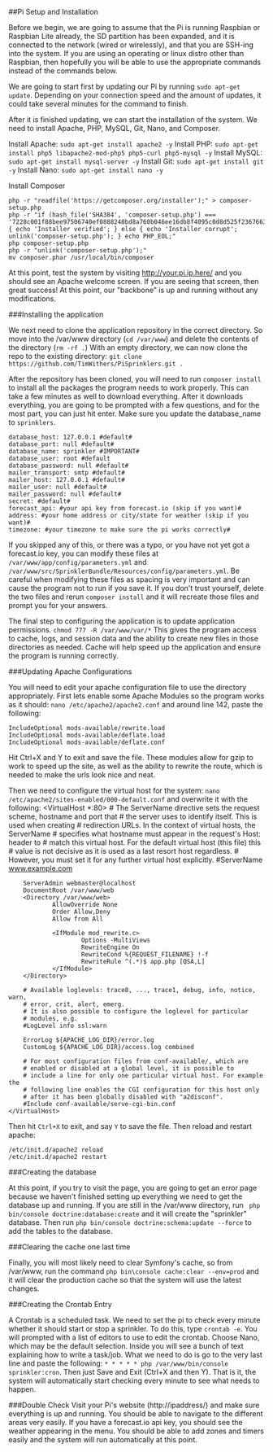 ##Pi Setup and Installation

Before we begin, we are going to assume that the Pi is running Raspbian or Raspbian Lite already, the SD partition has been expanded, and it is connected to the network (wired or wirelessly), and that you are SSH-ing into the system.  If you are using an operating or linux distro other than Raspbian, then hopefully you will be able to use the appropriate commands instead of the commands below.

We are going to start first by updating our Pi by running `sudo apt-get update`.  Depending on your connection speed and the amount of updates, it could take several minutes for the command to finish.

After it is finished updating, we can start the installation of the system.  We need to install Apache, PHP, MySQL, Git, Nano, and Composer.  

Install Apache: `sudo apt-get install apache2 -y`
Install PHP: `sudo apt-get install php5 libapache2-mod-php5 php5-curl php5-mysql -y`
Install MySQL: `sudo apt-get install mysql-server -y`
Install Git: `sudo apt-get install git -y`
Install Nano: `sudo apt-get install nano -y`

Install Composer

    php -r "readfile('https://getcomposer.org/installer');" > composer-setup.php
    php -r "if (hash_file('SHA384', 'composer-setup.php') === '7228c001f88bee97506740ef0888240bd8a760b046ee16db8f4095c0d8d525f2367663f22a46b48d072c816e7fe19959') { echo 'Installer verified'; } else { echo 'Installer corrupt'; unlink('composer-setup.php'); } echo PHP_EOL;"
    php composer-setup.php
    php -r "unlink('composer-setup.php');"
    mv composer.phar /usr/local/bin/composer

At this point, test the system by visiting http://your.pi.ip.here/ and you should see an Apache welcome screen.  If you are seeing that screen, then great success!  At this point, our "backbone" is up and running without any modifications.

###Installing the application

We next need to clone the application repository in the correct directory.  So move into the /var/www directory (`cd /var/www`) and delete the contents of the directory (`rm -rf .`) With an empty directory, we can now clone the repo to the existing directory: `git clone https://github.com/TimWithers/PiSprinklers.git .`

After the repository has been cloned, you will need to run `composer install` to install all the packages the program needs to work properly.  This can take a few minutes as well to download everything.  After it downloads everything, you are going to be prompted with a few questions, and for the most part, you can just hit enter.  Make sure you update the database_name to `sprinklers`.

    database_host: 127.0.0.1 #default#
    database_port: null #default#
    database_name: sprinkler #IMPORTANT#
    database_user: root #default
    database_password: null #default#
    mailer_transport: smtp #default#
    mailer_host: 127.0.0.1 #default#
    mailer_user: null #default#
    mailer_password: null #default#
    secret: #default#
    forecast_api: #your api key from forecast.io (skip if you want)#
    address: #your home address or city/state for weather (skip if you want)#
    timezone: #your timezone to make sure the pi works correctly#

If you skipped any of this, or there was a typo, or you have not yet got a forecast.io key, you can modify these files at `/var/www/app/config/parameters.yml` and `/var/www/src/SprinklerBundle/Resources/config/parameters.yml`.  Be careful when modifying these files as spacing is very important and can cause the program not to run if you save it.  If you don't trust yourself, delete the two files and rerun `composer install` and it will recreate those files and prompt you for your answers.

The final step to configuring the application is to update application permissions.  `chmod 777 -R /var/www/var/*` This gives the program access to cache, logs, and session data and the ability to create new files in those directories as needed.  Cache will help speed up the application and ensure the program is running correctly.

###Updating Apache Configurations

You will need to edit your apache configuration file to use the directory appropriately.  First lets enable some Apache Modules so the program works as it should: `nano /etc/apache2/apache2.conf` and around line 142, paste the following: 

    IncludeOptional mods-available/rewrite.load
    IncludeOptional mods-available/deflate.load
    IncludeOptional mods-available/deflate.conf

Hit Ctrl+X and Y to exit and save the file.  These modules allow for gzip to work to speed up the site, as well as the ability to rewrite the route, which is needed to make the urls look nice and neat.

Then we need to configure the virtual host for the system: `nano /etc/apache2/sites-enabled/000-default.conf` and overwrite it with the following:
    <VirtualHost *:80>
        # The ServerName directive sets the request scheme, hostname and port that
        # the server uses to identify itself. This is used when creating
        # redirection URLs. In the context of virtual hosts, the ServerName
        # specifies what hostname must appear in the request's Host: header to
        # match this virtual host. For the default virtual host (this file) this
        # value is not decisive as it is used as a last resort host regardless.
        # However, you must set it for any further virtual host explicitly.
        #ServerName www.example.com

        ServerAdmin webmaster@localhost
        DocumentRoot /var/www/web
        <Directory /var/www/web>
                AllowOverride None
                Order Allow,Deny
                Allow from All

                <IfModule mod_rewrite.c>
                        Options -MultiViews
                        RewriteEngine On
                        RewriteCond %{REQUEST_FILENAME} !-f
                        RewriteRule ^(.*)$ app.php [QSA,L]
                </IfModule>
        </Directory>

        # Available loglevels: trace8, ..., trace1, debug, info, notice, warn,
        # error, crit, alert, emerg.
        # It is also possible to configure the loglevel for particular
        # modules, e.g.
        #LogLevel info ssl:warn

        ErrorLog ${APACHE_LOG_DIR}/error.log
        CustomLog ${APACHE_LOG_DIR}/access.log combined

        # For most configuration files from conf-available/, which are
        # enabled or disabled at a global level, it is possible to
        # include a line for only one particular virtual host. For example the
        # following line enables the CGI configuration for this host only
        # after it has been globally disabled with "a2disconf".
        #Include conf-available/serve-cgi-bin.conf
    </VirtualHost>

Then hit `Ctrl+X` to exit, and say `Y` to save the file.  Then reload and restart apache: 

    /etc/init.d/apache2 reload 
    /etc/init.d/apache2 restart

###Creating the database

At this point, if you try to visit the page, you are going to get an error page because we haven't finished setting up everything we need to get the database up and running.  If you are still in the /var/www directory, run ` php bin/console doctrine:database:create` and it will create the "sprinkler" database.  Then run `php bin/console doctrine:schema:update --force` to add the tables to the database.


###Clearing the cache one last time

Finally, you will most likely need to clear Symfony's cache, so from /var/www, run the command `php bin\console cache:clear --env=prod` and it will clear the production cache so that the system will use the latest changes.

###Creating the Crontab Entry

A Crontab is a scheduled task.  We need to set the pi to check every minute whether it should start or stop a sprinkler.  To do this, type `crontab -e`. You will prompted with a list of editors to use to edit the crontab.  Choose Nano, which may be the default selection.  Inside you will see a bunch of text explaining how to write a task/job.  What we need to do is go to the very last line and paste the following: `* * * * * php /var/www/bin/console sprinkler:cron`.  Then just Save and Exit (Ctrl+X and then Y).  That is it, the system will automatically start checking every minute to see what needs to happen.

###Double Check
Visit your Pi's website (http://ipaddress/) and make sure everything is up and running.  You should be able to navigate to the different areas very easily. If you have a forecast.io api key, you should see the weather appearing in the menu.  You should be able to add zones and timers easily and the system will run automatically at this point.

